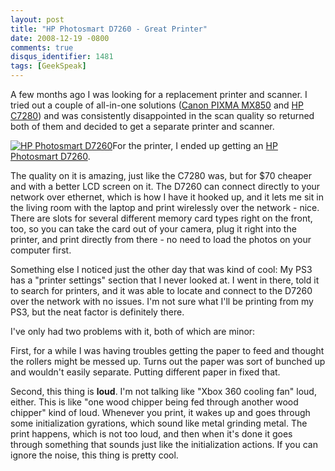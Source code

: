 ```yaml
---
layout: post
title: "HP Photosmart D7260 - Great Printer"
date: 2008-12-19 -0800
comments: true
disqus_identifier: 1481
tags: [GeekSpeak]
---
```

A few months ago I was looking for a replacement printer and scanner. I
tried out a couple of all-in-one solutions ([Canon PIXMA
MX850](/archive/2008/04/23/canon-pixma-mx850-all-in-one-probably-a-great-printer-horrible-scanner.aspx)
and [HP
C7280](/archive/2008/04/11/hp-c7280-all-in-one-great-printer-horrible-scanner.aspx))
and was consistently disappointed in the scan quality so returned both
of them and decided to get a separate printer and scanner.

[![HP Photosmart
D7260](http://ecx.images-amazon.com/images/I/41kwMgVQG9L._SL500_AA280_.jpg)](http://www.amazon.com/gp/product/B000SNNIQM?ie=UTF8&tag=mhsvortex&linkCode=as2&camp=1789&creative=9325&creativeASIN=B000SNNIQM)For
the printer, I ended up getting an [HP Photosmart
D7260](http://www.amazon.com/gp/product/B000SNNIQM?ie=UTF8&tag=mhsvortex&linkCode=as2&camp=1789&creative=9325&creativeASIN=B000SNNIQM).

The quality on it is amazing, just like the C7280 was, but for $70
cheaper and with a better LCD screen on it. The D7260 can connect
directly to your network over ethernet, which is how I have it hooked
up, and it lets me sit in the living room with the laptop and print
wirelessly over the network - nice. There are slots for several
different memory card types right on the front, too, so you can take the
card out of your camera, plug it right into the printer, and print
directly from there - no need to load the photos on your computer first.

Something else I noticed just the other day that was kind of cool: My
PS3 has a "printer settings" section that I never looked at. I went in
there, told it to search for printers, and it was able to locate and
connect to the D7260 over the network with no issues. I'm not sure what
I'll be printing from my PS3, but the neat factor is definitely there.

I've only had two problems with it, both of which are minor:

First, for a while I was having troubles getting the paper to feed and
thought the rollers might be messed up. Turns out the paper was sort of
bunched up and wouldn't easily separate. Putting different paper in
fixed that.

Second, this thing is **loud**. I'm not talking like "Xbox 360 cooling
fan" loud, either. This is like "one wood chipper being fed through
another wood chipper" kind of loud. Whenever you print, it wakes up and
goes through some initialization gyrations, which sound like metal
grinding metal. The print happens, which is not too loud, and then when
it's done it goes through something that sounds just like the
initialization actions. If you can ignore the noise, this thing is
pretty cool.
